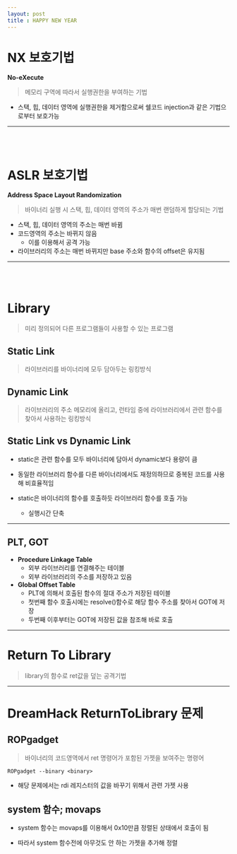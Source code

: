 ```yaml
---
layout: post
title : HAPPY NEW YEAR
---
```


# NX 보호기법
**No-eXecute**
> 메모리 구역에 따라서 실행권한을 부여하는 기법  

- 스택, 힙, 데이터 영역에 실행권한을 제거함으로써 쉘코드 injection과 같은 기법으로부터 보호가능
---
<br></br>

# ASLR 보호기법
**Address Space Layout Randomization**
> 바이너리 실행 시 스택, 힙, 데이터 영역의 주소가 매번 랜덤하게 할당되는 기법

- 스택, 힙, 데이터 영역의 주소는 매번 바뀜
- 코드영역의 주소는 바뀌지 않음
    - 이를 이용해서 공격 가능
- 라이브러리의 주소는 매번 바뀌지만 base 주소와 함수의 offset은 유지됨
---
<br></br>

# Library
> 미리 정의되어 다른 프로그램들이 사용할 수 있는 프로그램

## Static Link
> 라이브러리를 바이너리에 모두 담아두는 링킹방식

## Dynamic Link
> 라이브러리의 주소 메모리에 올리고, 런타임 중에 라이브러리에서 관련 함수를 찾아서 사용하는 링킹방식

## Static Link vs Dynamic Link
- static은 관련 함수를 모두 바이너리에 담아서 dynamic보다 용량이 큼

- 동일한 라이브러리 함수를 다른 바이너리에서도 재정의하므로 중복된 코드를 사용해 비효율적임

- static은 바이너리의 함수를 호출하듯 라이브러리 함수를 호출 가능
    - 실행시간 단축

---

## PLT, GOT
- **Procedure Linkage Table**
    - 외부 라이브러리를 연결해주는 테이블
    - 외부 라이브러리의 주소를 저장하고 있음
- **Global Offset Table**
    - PLT에 의해서 호출된 함수의 절대 주소가 저장된 테이블
    - 첫번째 함수 호출시에는 resolve()함수로 해당 함수 주소를 찾아서 GOT에 저장
    - 두번째 이후부터는 GOT에 저장된 값을 참조해 바로 호출

--- 

# Return To Library
> library의 함수로 ret값을 덮는 공격기법
  
---  
  
# DreamHack ReturnToLibrary 문제

## ROPgadget
> 바이너리의 코드영역에서 ret 명령어가 포함된 가젯을 보여주는 명령어

`ROPgadget --binary <binary>`  

- 해당 문제에서는 rdi 레지스터의 값을 바꾸기 위해서 관련 가젯 사용  

## system 함수; movaps
- system 함수는 movaps를 이용해서 0x10만큼 정렬된 상태에서 호출이 됨

- 따라서 system 함수전에 아무것도 안 하는 가젯을 추가해 정렬